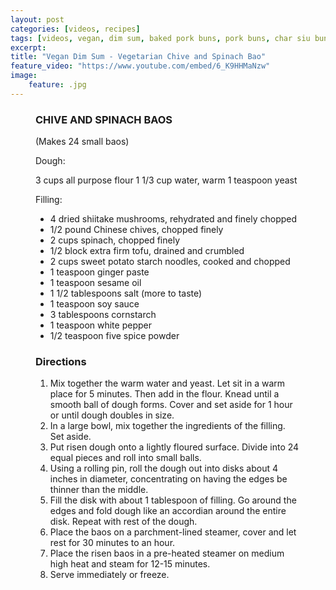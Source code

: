 ```yaml
---
layout: post
categories: [videos, recipes]
tags: [videos, vegan, dim sum, baked pork buns, pork buns, char siu buns]
excerpt: 
title: "Vegan Dim Sum - Vegetarian Chive and Spinach Bao"
feature_video: "https://www.youtube.com/embed/6_K9HHMaNzw"  
image:
    feature: .jpg
---
```




<figure class="ingredients" markdown="1">

### CHIVE AND SPINACH BAOS

(Makes 24 small baos)

Dough:

3 cups all purpose flour
1 1/3 cup water, warm
1 teaspoon yeast

Filling:
- 4 dried shiitake mushrooms, rehydrated and finely chopped
- 1/2 pound Chinese chives, chopped finely
- 2 cups spinach, chopped finely
- 1/2 block extra firm tofu, drained and crumbled
- 2 cups sweet potato starch noodles, cooked and chopped 
- 1 teaspoon ginger paste
- 1 teaspoon sesame oil
- 1 1/2 tablespoons salt (more to taste)
- 1 teaspoon soy sauce
- 3 tablespoons cornstarch
- 1 teaspoon white pepper
- 1/2 teaspoon five spice powder

</figure>

<figure class="directions" markdown="1">

### Directions

1. Mix together the warm water and yeast.  Let sit in a warm place for 5 minutes.  Then add in the flour.  Knead until a smooth ball of dough forms.  Cover and set aside for 1 hour or until dough doubles in size.
2. In a large bowl, mix together the ingredients of the filling.  Set aside.
3. Put risen dough onto a lightly floured surface. Divide into 24 equal pieces and roll into small balls.
4. Using a rolling pin, roll the dough out into disks about 4 inches in diameter, concentrating on having the edges be thinner than the middle.
5. Fill the disk with about 1 tablespoon of filling.  Go around the edges and fold dough like an accordian around the entire disk.  Repeat with rest of the dough.
6. Place the baos on a parchment-lined steamer, cover and let rest for 30 minutes to an hour.
7. Place the risen baos in a pre-heated steamer on medium high heat and steam for 12-15 minutes.
8. Serve immediately or freeze.
</figure>